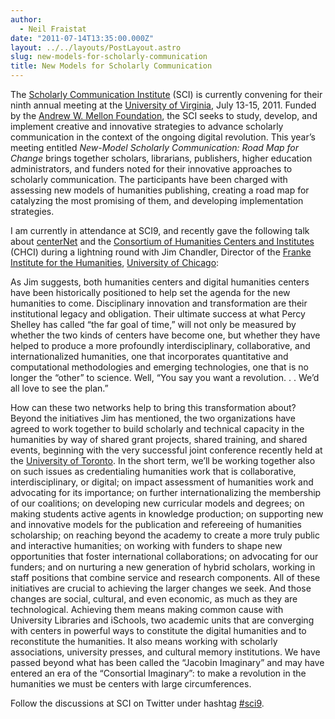 ```yaml
---
author:
  - Neil Fraistat
date: "2011-07-14T13:35:00.000Z"
layout: ../../layouts/PostLayout.astro
slug: new-models-for-scholarly-communication
title: New Models for Scholarly Communication
---
```


The [Scholarly Communication Institute](http://uvasci.org/about-sci/) (SCI) is currently convening for their ninth annual meeting at the [University of Virginia](http://www.virginia.edu/), July 13-15, 2011. Funded by the [Andrew W. Mellon Foundation](http://www.mellon.org/), the SCI seeks to study, develop, and implement creative and innovative strategies to advance scholarly communication in the context of the ongoing digital revolution. This year’s meeting entitled _New-Model Scholarly Communication: Road Map for Change_ brings together scholars, librarians, publishers, higher education administrators, and funders noted for their innovative approaches to scholarly communication. The participants have been charged with assessing new models of humanities publishing, creating a road map for catalyzing the most promising of them, and developing implementation strategies.

I am currently in attendance at SCI9, and recently gave the following talk about [centerNet](http://digitalhumanities.org/centernet/) and the [Consortium of Humanities Centers and Institutes](http://chcinetwork.org/) (CHCI) during a lightning round with Jim Chandler, Director of the [Franke Institute for the Humanities](http://franke.uchicago.edu/), [University of Chicago](http://www.uchicago.edu):

As Jim suggests, both humanities centers and digital humanities centers have been historically positioned to help set the agenda for the new humanities to come. Disciplinary innovation and transformation are their institutional legacy and obligation. Their ultimate success at what Percy Shelley has called “the far goal of time,” will not only be measured by whether the two kinds of centers have become one, but whether they have helped to produce a more profoundly interdisciplinary, collaborative, and internationalized humanities, one that incorporates quantitative and computational methodologies and emerging technologies, one that is no longer the “other” to science. Well, “You say you want a revolution. . . We’d all love to see the plan.”

How can these two networks help to bring this transformation about? Beyond the initiatives Jim has mentioned, the two organizations have agreed to work together to build scholarly and technical capacity in the humanities by way of shared grant projects, shared training, and shared events, beginning with the very successful joint conference recently held at the [University of Toronto](http://www.utoronto.ca). In the short term, we’ll be working together also on such issues as credentialing humanities work that is collaborative, interdisciplinary, or digital; on impact assessment of humanities work and advocating for its importance; on further internationalizing the membership of our coalitions; on developing new curricular models and degrees; on making students active agents in knowledge production; on supporting new and innovative models for the publication and refereeing of humanities scholarship; on reaching beyond the academy to create a more truly public and interactive humanities; on working with funders to shape new opportunities that foster international collaborations; on advocating for our funders; and on nurturing a new generation of hybrid scholars, working in staff positions that combine service and research components. All of these initiatives are crucial to achieving the larger changes we seek. And those changes are social, cultural, and even economic, as much as they are technological. Achieving them means making common cause with University Libraries and iSchools, two academic units that are converging with centers in powerful ways to constitute the digital humanities and to reconstitute the humanities. It also means working with scholarly associations, university presses, and cultural memory institutions. We have passed beyond what has been called the “Jacobin Imaginary” and may have entered an era of the “Consortial Imaginary”: to make a revolution in the humanities we must be centers with large circumferences.

Follow the discussions at SCI on Twitter under hashtag [#sci9](http://twitter.com/#!/search?q=%23sci9).
